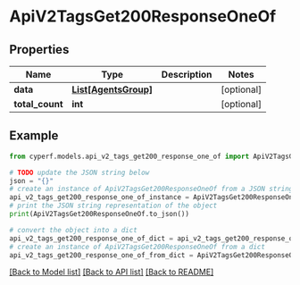 # ApiV2TagsGet200ResponseOneOf


## Properties

Name | Type | Description | Notes
------------ | ------------- | ------------- | -------------
**data** | [**List[AgentsGroup]**](AgentsGroup.md) |  | [optional] 
**total_count** | **int** |  | [optional] 

## Example

```python
from cyperf.models.api_v2_tags_get200_response_one_of import ApiV2TagsGet200ResponseOneOf

# TODO update the JSON string below
json = "{}"
# create an instance of ApiV2TagsGet200ResponseOneOf from a JSON string
api_v2_tags_get200_response_one_of_instance = ApiV2TagsGet200ResponseOneOf.from_json(json)
# print the JSON string representation of the object
print(ApiV2TagsGet200ResponseOneOf.to_json())

# convert the object into a dict
api_v2_tags_get200_response_one_of_dict = api_v2_tags_get200_response_one_of_instance.to_dict()
# create an instance of ApiV2TagsGet200ResponseOneOf from a dict
api_v2_tags_get200_response_one_of_from_dict = ApiV2TagsGet200ResponseOneOf.from_dict(api_v2_tags_get200_response_one_of_dict)
```
[[Back to Model list]](../README.md#documentation-for-models) [[Back to API list]](../README.md#documentation-for-api-endpoints) [[Back to README]](../README.md)


